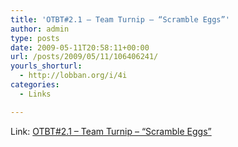 ```yaml
---
title: 'OTBT#2.1 – Team Turnip – “Scramble Eggs”'
author: admin
type: posts
date: 2009-05-11T20:58:11+00:00
url: /posts/2009/05/11/106406241/
yourls_shorturl:
  - http://lobban.org/i/4i
categories:
  - Links

---
```

Link: [OTBT#2.1 &#8211; Team Turnip &#8211; &#8220;Scramble Eggs&#8221;][1]

 [1]: http://www.youtube.com/watch?v=hQSbQ9WEh4g